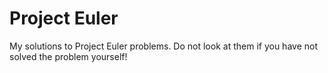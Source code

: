 # Project Euler
My solutions to Project Euler problems. Do not look at them if you have not
solved the problem yourself!
